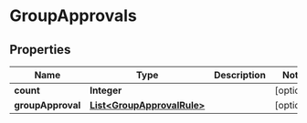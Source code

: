 
# GroupApprovals

## Properties
Name | Type | Description | Notes
------------ | ------------- | ------------- | -------------
**count** | **Integer** |  |  [optional]
**groupApproval** | [**List&lt;GroupApprovalRule&gt;**](GroupApprovalRule.md) |  |  [optional]



